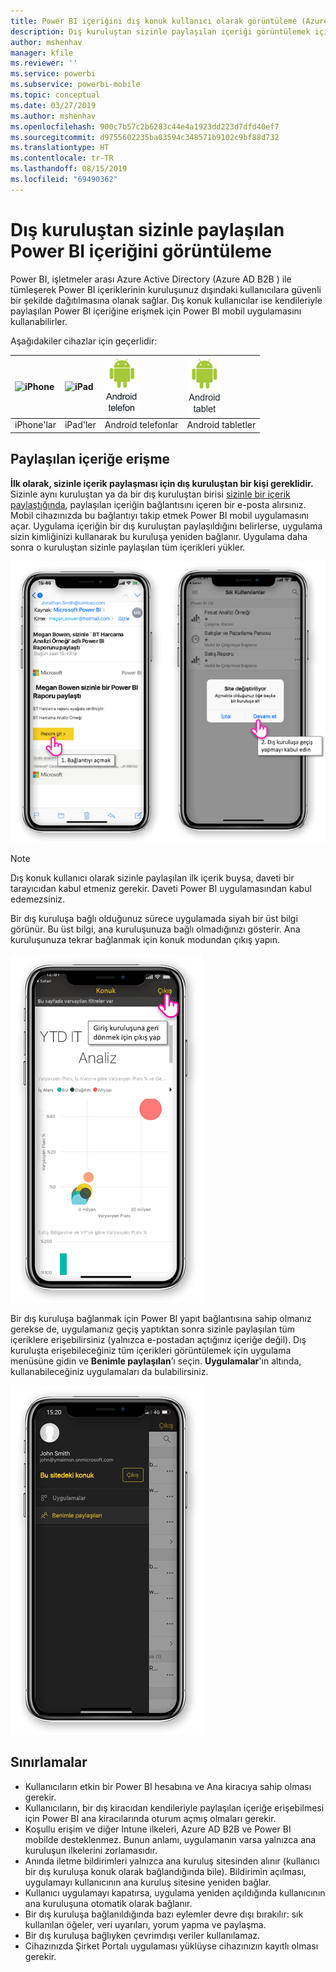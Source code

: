 ```yaml
---
title: Power BI içeriğini dış konuk kullanıcı olarak görüntüleme (Azure AD B2B)
description: Dış kuruluştan sizinle paylaşılan içeriği görüntülemek için Power BI mobile uygulamalarını kullanın.
author: mshenhav
manager: kfile
ms.reviewer: ''
ms.service: powerbi
ms.subservice: powerbi-mobile
ms.topic: conceptual
ms.date: 03/27/2019
ms.author: mshenhav
ms.openlocfilehash: 900c7b57c2b6283c44e4a1923dd223d7dfd40ef7
ms.sourcegitcommit: d9755602235ba03594c348571b9102c9bf88d732
ms.translationtype: HT
ms.contentlocale: tr-TR
ms.lasthandoff: 08/15/2019
ms.locfileid: "69490362"
---
```

# <a name="view-power-bi-content-shared-with-you-from-an-external-organization"></a>Dış kuruluştan sizinle paylaşılan Power BI içeriğini görüntüleme

Power BI, işletmeler arası Azure Active Directory (Azure AD B2B ) ile tümleşerek Power BI içeriklerinin kuruluşunuz dışındaki kullanıcılara güvenli bir şekilde dağıtılmasına olanak sağlar. Dış konuk kullanıcılar ise kendileriyle paylaşılan Power BI içeriğine erişmek için Power BI mobil uygulamasını kullanabilirler. 


Aşağıdakiler cihazlar için geçerlidir:

| ![iPhone](./media/mobile-app-ssrs-kpis-mobile-on-premises-reports/iphone-logo-50-px.png) | ![iPad](./media/mobile-app-ssrs-kpis-mobile-on-premises-reports/ipad-logo-50-px.png) | ![Android telefon](./media/mobile-app-ssrs-kpis-mobile-on-premises-reports/android-phone-logo-50-px.png) | ![Android tablet](./media/mobile-app-ssrs-kpis-mobile-on-premises-reports/android-tablet-logo-50-px.png) |
|:--- |:--- |:--- |:--- |
| iPhone'lar |iPad'ler |Android telefonlar |Android tabletler |

## <a name="accessing-shared-content"></a>Paylaşılan içeriğe erişme

**İlk olarak, sizinle içerik paylaşması için dış kuruluştan bir kişi gereklidir.** Sizinle aynı kuruluştan ya da bir dış kuruluştan birisi [sizinle bir içerik paylaştığında](../../service-share-dashboards.md), paylaşılan içeriğin bağlantısını içeren bir e-posta alırsınız. Mobil cihazınızda bu bağlantıyı takip etmek Power BI mobil uygulamasını açar. Uygulama içeriğin bir dış kuruluştan paylaşıldığını belirlerse, uygulama sizin kimliğinizi kullanarak bu kuruluşa yeniden bağlanır. Uygulama daha sonra o kuruluştan sizinle paylaşılan tüm içerikleri yükler.

![Power BI’da paylaşılan öğeyi e-postadan açma ](./media/mobile-apps-b2b/mobile-b2b-open-item-email.png)

> [!NOTE]
> Dış konuk kullanıcı olarak sizinle paylaşılan ilk içerik buysa, daveti bir tarayıcıdan kabul etmeniz gerekir. Daveti Power BI uygulamasından kabul edemezsiniz.

Bir dış kuruluşa bağlı olduğunuz sürece uygulamada siyah bir üst bilgi görünür. Bu üst bilgi, ana kuruluşunuza bağlı olmadığınızı gösterir. Ana kuruluşunuza tekrar bağlanmak için konuk modundan çıkış yapın.

![Power BI konuk kullanıcı üst bilgisi](./media/mobile-apps-b2b/mobile-b2b-exit-home.png)

Bir dış kuruluşa bağlanmak için Power BI yapıt bağlantısına sahip olmanız gerekse de, uygulamanız geçiş yaptıktan sonra sizinle paylaşılan tüm içeriklere erişebilirsiniz (yalnızca e-postadan açtığınız içeriğe değil). Dış kuruluşta erişebileceğiniz tüm içerikleri görüntülemek için uygulama menüsüne gidin ve **Benimle paylaşılan**’ı seçin. **Uygulamalar**'ın altında, kullanabileceğiniz uygulamaları da bulabilirsiniz.

![Konuk dış kullanıcı olarak Power BI uygulama menüsü](./media/mobile-apps-b2b/mobile-b2b-menu.png)

## <a name="limitations"></a>Sınırlamalar

- Kullanıcıların etkin bir Power BI hesabına ve Ana kiracıya sahip olması gerekir.
- Kullanıcıların, bir dış kiracıdan kendileriyle paylaşılan içeriğe erişebilmesi için Power BI ana kiracılarında oturum açmış olmaları gerekir.
- Koşullu erişim ve diğer Intune ilkeleri, Azure AD B2B ve Power BI mobilde desteklenmez. Bunun anlamı, uygulamanın varsa yalnızca ana kuruluşun ilkelerini zorlamasıdır.
- Anında iletme bildirimleri yalnızca ana kuruluş sitesinden alınır (kullanıcı bir dış kuruluşa konuk olarak bağlandığında bile). Bildirimin açılması, uygulamayı kullanıcının ana kuruluş sitesine yeniden bağlar.
- Kullanıcı uygulamayı kapatırsa, uygulama yeniden açıldığında kullanıcının ana kuruluşuna otomatik olarak bağlanır.
- Bir dış kuruluşa bağlanıldığında bazı eylemler devre dışı bırakılır: sık kullanılan öğeler, veri uyarıları, yorum yapma ve paylaşma.
- Bir dış kuruluşa bağlıyken çevrimdışı veriler kullanılamaz.
- Cihazınızda Şirket Portalı uygulaması yüklüyse cihazınızın kayıtlı olması gerekir.

